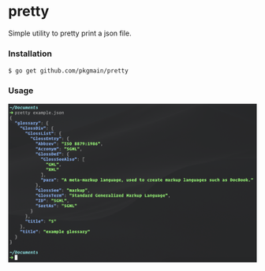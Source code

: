 # pretty
Simple utility to pretty print a json file.

### Installation
```$bash
$ go get github.com/pkgmain/pretty
```

### Usage
![Usage](https://raw.githubusercontent.com/pkgmain/pretty/master/usage.png)